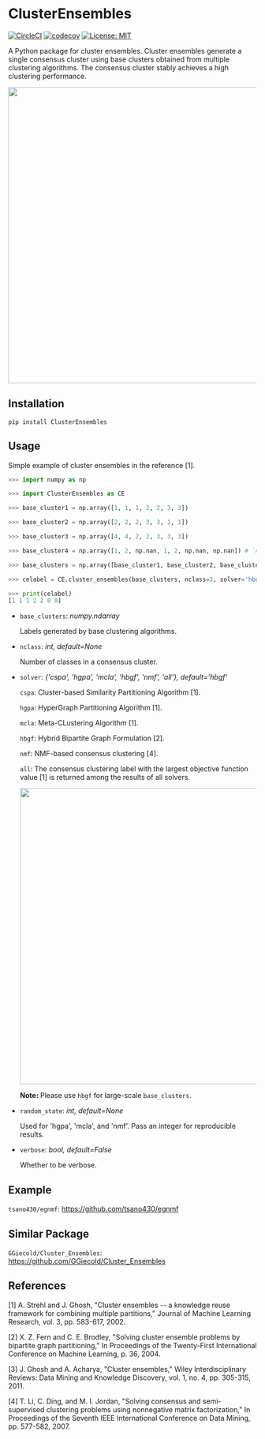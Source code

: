 # ClusterEnsembles

[![CircleCI](https://circleci.com/gh/tsano430/ClusterEnsembles.svg?style=shield)](https://app.circleci.com/pipelines/github/tsano430/ClusterEnsembles)
[![codecov](https://codecov.io/gh/tsano430/ClusterEnsembles/branch/main/graph/badge.svg?token=CT0WEH2O5T)](https://codecov.io/gh/tsano430/ClusterEnsembles)
[![License: MIT](https://img.shields.io/badge/License-MIT-yellow.svg)](https://opensource.org/licenses/MIT)

A Python package for cluster ensembles. Cluster ensembles generate a single consensus cluster using base clusters obtained from multiple clustering algorithms. The consensus cluster stably achieves a high clustering performance. 

<p align="center">
  <img width="600" src="https://user-images.githubusercontent.com/60049342/107722358-17c47a00-6d22-11eb-9040-b13b92f97ba1.png">
</p>

Installation
------------

```
pip install ClusterEnsembles
```

Usage
-----

Simple example of cluster ensembles in the reference [1].

```python
>>> import numpy as np

>>> import ClusterEnsembles as CE 

>>> base_cluster1 = np.array([1, 1, 1, 2, 2, 3, 3])

>>> base_cluster2 = np.array([2, 2, 2, 3, 3, 1, 1])

>>> base_cluster3 = np.array([4, 4, 2, 2, 3, 3, 3])

>>> base_cluster4 = np.array([1, 2, np.nan, 1, 2, np.nan, np.nan]) # `np.nan`: missing value

>>> base_clusters = np.array([base_cluster1, base_cluster2, base_cluster3, base_cluster4])

>>> celabel = CE.cluster_ensembles(base_clusters, nclass=3, solver='hbgf')

>>> print(celabel)
[1 1 1 2 2 0 0]
```

- `base_clusters`: *numpy.ndarray*
  
  Labels generated by base clustering algorithms.

- `nclass`: *int, default=None*
  
  Number of classes in a consensus cluster.

- `solver`: *{'cspa', 'hgpa', 'mcla', 'hbgf', 'nmf', 'all'}, default='hbgf'*
    
    `cspa`: Cluster-based Similarity Partitioning Algorithm [1].

    `hgpa`: HyperGraph Partitioning Algorithm [1].

    `mcla`: Meta-CLustering Algorithm [1].
    
    `hbgf`: Hybrid Bipartite Graph Formulation [2].

    `nmf`: NMF-based consensus clustering [4].

    `all`: The consensus clustering label with the largest objective function value [1] is returned among the results of all solvers. 
    
    <p align="center">
      <img width="600" src="https://user-images.githubusercontent.com/60049342/110207481-14f31a00-7ec7-11eb-96cf-4e03a6ad8990.png">
    </p>

    **Note:** Please use `hbgf` for large-scale `base_clusters`.

- `random_state`: *int, default=None*
  
  Used for 'hgpa', 'mcla', and 'nmf'. Pass an integer for reproducible results.

- `verbose`: *bool, default=False*
  
  Whether to be verbose.
    
Example
-------

`tsano430/egnmf`: https://github.com/tsano430/egnmf

Similar Package
---------------

`GGiecold/Cluster_Ensembles`: https://github.com/GGiecold/Cluster_Ensembles

References
----------

[1] A. Strehl and J. Ghosh, 
"Cluster ensembles -- a knowledge reuse framework for combining multiple partitions,"
Journal of Machine Learning Research, vol. 3, pp. 583-617, 2002.

[2] X. Z. Fern and C. E. Brodley, 
"Solving cluster ensemble problems by bipartite graph partitioning,"
In Proceedings of the Twenty-First International Conference on Machine Learning, p. 36, 2004.

[3] J. Ghosh and A. Acharya, 
"Cluster ensembles," 
Wiley Interdisciplinary Reviews: Data Mining and Knowledge Discovery, vol. 1, no. 4, pp. 305-315, 2011. 

[4] T. Li, C. Ding, and M. I. Jordan, 
"Solving consensus and semi-supervised clustering problems using nonnegative matrix factorization," 
In Proceedings of the Seventh IEEE International Conference on Data Mining, pp. 577-582, 2007.
